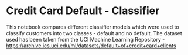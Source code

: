# Credit Card Default - Classifier
This notebook compares different classifier models which were used to classify customers into two classes - default and no default. The dataset used has been taken from the UCI Machine Learning Repository - https://archive.ics.uci.edu/ml/datasets/default+of+credit+card+clients
